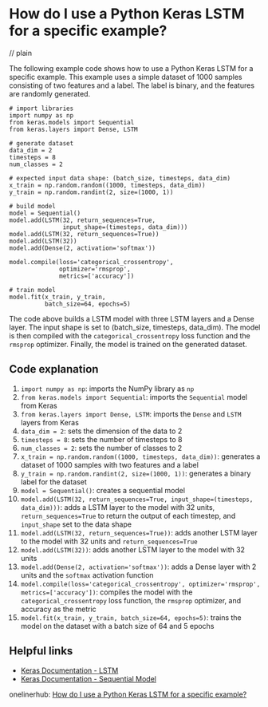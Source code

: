 # How do I use a Python Keras LSTM for a specific example?
// plain

The following example code shows how to use a Python Keras LSTM for a specific example. This example uses a simple dataset of 1000 samples consisting of two features and a label. The label is binary, and the features are randomly generated.

```
# import libraries
import numpy as np
from keras.models import Sequential
from keras.layers import Dense, LSTM

# generate dataset
data_dim = 2
timesteps = 8
num_classes = 2

# expected input data shape: (batch_size, timesteps, data_dim)
x_train = np.random.random((1000, timesteps, data_dim))
y_train = np.random.randint(2, size=(1000, 1))

# build model
model = Sequential()
model.add(LSTM(32, return_sequences=True,
               input_shape=(timesteps, data_dim)))
model.add(LSTM(32, return_sequences=True))
model.add(LSTM(32))
model.add(Dense(2, activation='softmax'))

model.compile(loss='categorical_crossentropy',
              optimizer='rmsprop',
              metrics=['accuracy'])

# train model
model.fit(x_train, y_train,
          batch_size=64, epochs=5)
```

The code above builds a LSTM model with three LSTM layers and a Dense layer. The input shape is set to (batch_size, timesteps, data_dim). The model is then compiled with the `categorical_crossentropy` loss function and the `rmsprop` optimizer. Finally, the model is trained on the generated dataset.

## Code explanation


1. `import numpy as np`: imports the NumPy library as `np`
2. `from keras.models import Sequential`: imports the `Sequential` model from Keras
3. `from keras.layers import Dense, LSTM`: imports the `Dense` and `LSTM` layers from Keras
4. `data_dim = 2`: sets the dimension of the data to 2
5. `timesteps = 8`: sets the number of timesteps to 8
6. `num_classes = 2`: sets the number of classes to 2
7. `x_train = np.random.random((1000, timesteps, data_dim))`: generates a dataset of 1000 samples with two features and a label
8. `y_train = np.random.randint(2, size=(1000, 1))`: generates a binary label for the dataset
9. `model = Sequential()`: creates a sequential model
10. `model.add(LSTM(32, return_sequences=True, input_shape=(timesteps, data_dim)))`: adds a LSTM layer to the model with 32 units, `return_sequences=True` to return the output of each timestep, and `input_shape` set to the data shape
11. `model.add(LSTM(32, return_sequences=True))`: adds another LSTM layer to the model with 32 units and `return_sequences=True`
12. `model.add(LSTM(32))`: adds another LSTM layer to the model with 32 units
13. `model.add(Dense(2, activation='softmax'))`: adds a Dense layer with 2 units and the `softmax` activation function
14. `model.compile(loss='categorical_crossentropy', optimizer='rmsprop', metrics=['accuracy'])`: compiles the model with the `categorical_crossentropy` loss function, the `rmsprop` optimizer, and accuracy as the metric
15. `model.fit(x_train, y_train, batch_size=64, epochs=5)`: trains the model on the dataset with a batch size of 64 and 5 epochs

## Helpful links

- [Keras Documentation - LSTM](https://keras.io/layers/recurrent/#lstm)
- [Keras Documentation - Sequential Model](https://keras.io/models/sequential/)

onelinerhub: [How do I use a Python Keras LSTM for a specific example?](https://onelinerhub.com/python-keras/how-do-i-use-a-python-keras-lstm-for-a-specific-example)